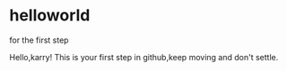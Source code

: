 # helloworld
for the first step

Hello,karry!
This is your first step in github,keep moving and don't settle.
